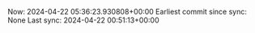 Now: 2024-04-22 05:36:23.930808+00:00 Earliest commit since sync: None Last sync: 2024-04-22 00:51:13+00:00
